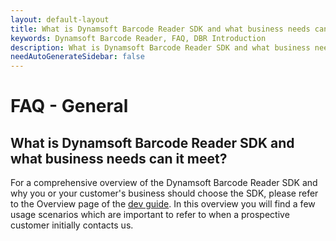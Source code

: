 ```yaml
---
layout: default-layout
title: What is Dynamsoft Barcode Reader SDK and what business needs can it meet?
keywords: Dynamsoft Barcode Reader, FAQ, DBR Introduction
description: What is Dynamsoft Barcode Reader SDK and what business needs can it meet?
needAutoGenerateSidebar: false
---
```


# FAQ - General

## What is Dynamsoft Barcode Reader SDK and what business needs can it meet?

For a comprehensive overview of the Dynamsoft Barcode Reader SDK and why you or your customer's business should choose the SDK, please refer to the Overview page of the [dev guide](https://www.dynamsoft.com/barcode-reader/introduction/index.html?ver=latest). In this overview you will find a few usage scenarios which are important to refer to when a prospective customer initially contacts us.
